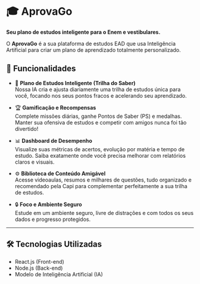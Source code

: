 # 🎓 AprovaGo

**Seu plano de estudos inteligente para o Enem e vestibulares.**

O **AprovaGo** é a sua plataforma de estudos EAD que usa Inteligência Artificial para criar um plano de aprendizado totalmente personalizado.

## 🚀 Funcionalidades

- 🧠 **Plano de Estudos Inteligente (Trilha do Saber)**  
  Nossa IA cria e ajusta diariamente uma trilha de estudos única para você, focando nos seus pontos fracos e acelerando seu aprendizado.

- 🏆 **Gamificação e Recompensas**  
  Complete missões diárias, ganhe Pontos de Saber (PS) e medalhas. Manter sua ofensiva de estudos e competir com amigos nunca foi tão divertido!

- 📊 **Dashboard de Desempenho**  
  Visualize suas métricas de acertos, evolução por matéria e tempo de estudo. Saiba exatamente onde você precisa melhorar com relatórios claros e visuais.

- ⚙️ **Biblioteca de Conteúdo Amigável**  
  Acesse videoaulas, resumos e milhares de questões, tudo organizado e recomendado pela Capi para complementar perfeitamente a sua trilha de estudos.

- 🔒 **Foco e Ambiente Seguro**  
  Estude em um ambiente seguro, livre de distrações e com todos os seus dados e progresso protegidos.

---

## 🛠️ Tecnologias Utilizadas

- React.js (Front-end)
- Node.js (Back-end)
- Modelo de Inteligência Artificial (IA)
